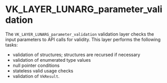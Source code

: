 # VK\_LAYER\_LUNARG\_parameter\_validation
The `VK_LAYER_LUNARG_parameter_validation` validation layer checks the input parameters to API calls for validity. This layer performs the following tasks:

 - validation of structures; structures are recursed if necessary
 - validation of enumerated type values
 - null pointer conditions
 - stateless valid usage checks
 - validation of `VkResult`.
